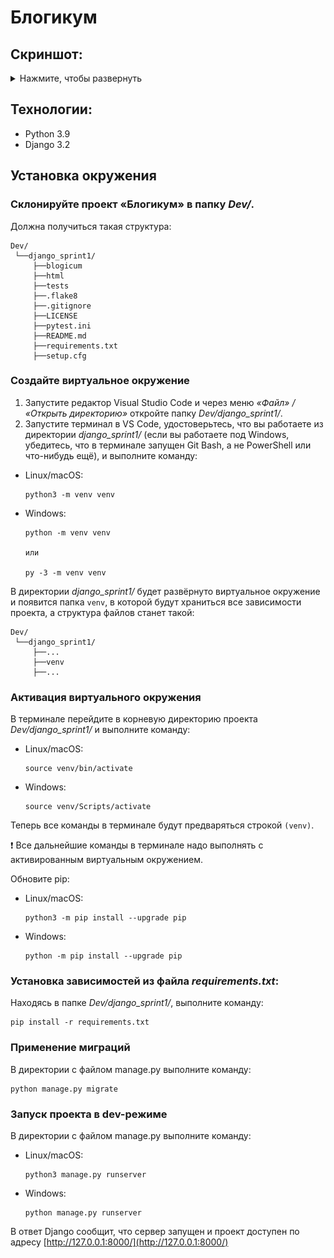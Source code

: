 # Блогикум

## Скриншот:

<details>
  <summary>Нажмите, чтобы развернуть</summary>
  <img src="./html/img/blogicum.jpg" alt="Изображение">
</details>

## Технологии:

- Python 3.9
- Django 3.2

## Установка окружения

### Склонируйте проект «Блогикум» в папку *Dev/*.

Должна получиться такая структура:

```
Dev/
 └──django_sprint1/
     ├──blogicum
     ├──html
     ├──tests
     ├──.flake8
     ├──.gitignore
     ├──LICENSE
     ├──pytest.ini
     ├──README.md
     ├──requirements.txt
     ├──setup.cfg
```

### Создайте виртуальное окружение

1. Запустите редактор Visual Studio Code и через меню *«Файл» / «Открыть директорию»* откройте папку *Dev/django_sprint1/*.
2. Запустите терминал в VS Code, удостоверьтесь, что вы работаете из директории *django_sprint1/* (если вы работаете под Windows, убедитесь, что в терминале запущен Git Bash, а не PowerShell или что-нибудь ещё), и выполните команду:

- Linux/macOS:

  ```
  python3 -m venv venv
  ```

- Windows:

  ```
  python -m venv venv

  или

  py -3 -m venv venv
  ```

В директории *django_sprint1/* будет развёрнуто виртуальное окружение и появится папка `venv`, в которой будут храниться все зависимости проекта, а структура файлов станет такой:

```
Dev/
 └──django_sprint1/
     ├──...
     ├──venv
     ├──...
```

### Активация виртуального окружения

В терминале перейдите в корневую директорию проекта *Dev/django_sprint1/* и выполните команду:

- Linux/macOS:

  ```
  source venv/bin/activate
  ```

- Windows:
  ```
  source venv/Scripts/activate
  ```

Теперь все команды в терминале будут предваряться строкой `(venv)`.

❗ Все дальнейшие команды в терминале надо выполнять с активированным виртуальным окружением.

Обновите pip:

- Linux/macOS:

  ```
  python3 -m pip install --upgrade pip
  ```

- Windows:
  ```
  python -m pip install --upgrade pip
  ```

### Установка зависимостей из файла *requirements.txt*:

Находясь в папке *Dev/django_sprint1/*, выполните команду:

```
pip install -r requirements.txt
```

### Применение миграций

В директории с файлом manage.py выполните команду:

```
python manage.py migrate
```

### Запуск проекта в dev-режиме

В директории с файлом manage.py выполните команду:

- Linux/macOS:

  ```
  python3 manage.py runserver
  ```

- Windows:
  ```
  python manage.py runserver
  ```

В ответ Django сообщит, что сервер запущен и проект доступен по адресу [http://127.0.0.1:8000/](http://127.0.0.1:8000/)
